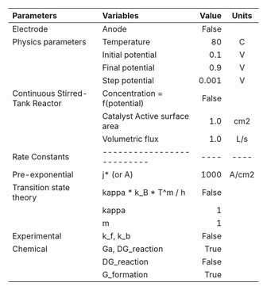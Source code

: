 | Parameters                      | Variables                    | Value | Units |
|:--------------------------------|:-----------------------------|------:|:-----:|
| Electrode                       | Anode                        | False |       |
| Physics parameters              | Temperature                  |    80 |   C   |
|                                 | Initial potential            |   0.1 |   V   |
|                                 | Final potential              |   0.9 |   V   |
|                                 | Step potential               | 0.001 |   V   |
| Continuous Stirred-Tank Reactor | Concentration = f(potential) | False |       |
|                                 | Catalyst Active surface area |   1.0 |  cm2  |
|                                 | Volumetric flux              |   1.0 |  L/s  |
| Rate Constants                  | --------------------------   |  ---- | ----  |
| Pre-exponential                 | j* (or A)                    |  1000 | A/cm2 |
| Transition state theory         | kappa * k_B * T^m / h        | False |       |
|                                 | kappa                        |     1 |       |
|                                 | m                            |     1 |       |
| Experimental                    | k_f, k_b                     | False |       |
| Chemical                        | Ga, DG_reaction              |  True |       |
|                                 | DG_reaction                  | False |       |
|                                 | G_formation                  |  True |       |
